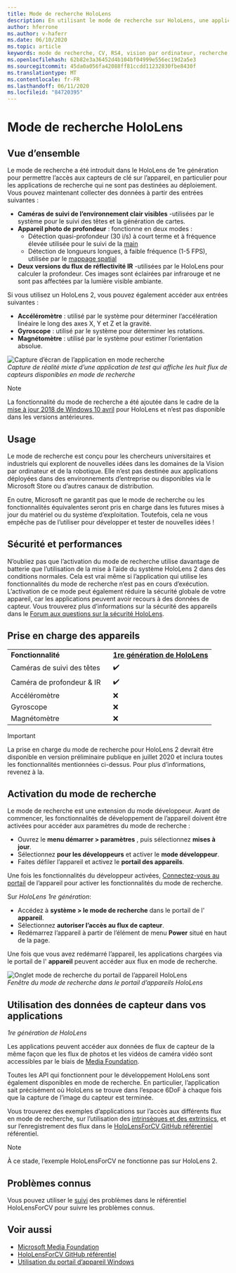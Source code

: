 ```yaml
---
title: Mode de recherche HoloLens
description: En utilisant le mode de recherche sur HoloLens, une application peut accéder aux flux de capteur de périphérique clé (profondeur, suivi de l’environnement et réflectivité de l’IR).
author: hferrone
ms.author: v-haferr
ms.date: 06/10/2020
ms.topic: article
keywords: mode de recherche, CV, RS4, vision par ordinateur, recherche, HoloLens, HoloLens 2
ms.openlocfilehash: 62b82e3a36452d4b104bf04999e556ec19d2a5e3
ms.sourcegitcommit: 45da0a056fa42088ff81ccdd11232830fbe8430f
ms.translationtype: MT
ms.contentlocale: fr-FR
ms.lasthandoff: 06/11/2020
ms.locfileid: "84720395"
---
```

# <a name="hololens-research-mode"></a>Mode de recherche HoloLens

## <a name="overview"></a>Vue d’ensemble

Le mode de recherche a été introduit dans le HoloLens de 1re génération pour permettre l’accès aux capteurs de clé sur l’appareil, en particulier pour les applications de recherche qui ne sont pas destinées au déploiement. Vous pouvez maintenant collecter des données à partir des entrées suivantes :

* **Caméras de suivi de l’environnement clair visibles** -utilisées par le système pour le suivi des têtes et la génération de cartes.
* **Appareil photo de profondeur** : fonctionne en deux modes :  
    + Détection quasi-profondeur (30 i/s) à court terme et à fréquence élevée utilisée pour le suivi de la [main](interaction-fundamentals.md)
    + Détection de longueurs longues, à faible fréquence (1-5 FPS), utilisée par le [mappage spatial](spatial-mapping.md)
* **Deux versions du flux de réflectivité IR** -utilisées par le HoloLens pour calculer la profondeur. Ces images sont éclairées par infrarouge et ne sont pas affectées par la lumière visible ambiante.

Si vous utilisez un HoloLens 2, vous pouvez également accéder aux entrées suivantes :

* **Accéléromètre** : utilisé par le système pour déterminer l’accélération linéaire le long des axes X, Y et Z et la gravité.
* **Gyroscope** : utilisé par le système pour déterminer les rotations.
* **Magnétomètre** : utilisé par le système pour estimer l’orientation absolue.

![Capture d’écran de l’application en mode recherche](images/sensor-stream-viewer.jpg)<br>
*Capture de réalité mixte d’une application de test qui affiche les huit flux de capteurs disponibles en mode de recherche*

> [!NOTE]
> La fonctionnalité du mode de recherche a été ajoutée dans le cadre de la [mise à jour 2018 de Windows 10 avril](release-notes-april-2018.md) pour HoloLens et n’est pas disponible dans les versions antérieures.

## <a name="usage"></a>Usage

Le mode de recherche est conçu pour les chercheurs universitaires et industriels qui explorent de nouvelles idées dans les domaines de la Vision par ordinateur et de la robotique.  Elle n’est pas destinée aux applications déployées dans des environnements d’entreprise ou disponibles via le Microsoft Store ou d’autres canaux de distribution.

En outre, Microsoft ne garantit pas que le mode de recherche ou les fonctionnalités équivalentes seront pris en charge dans les futures mises à jour du matériel ou du système d’exploitation. Toutefois, cela ne vous empêche pas de l’utiliser pour développer et tester de nouvelles idées !

## <a name="security-and-performance"></a>Sécurité et performances

N’oubliez pas que l’activation du mode de recherche utilise davantage de batterie que l’utilisation de la mise à l’aide du système HoloLens 2 dans des conditions normales. Cela est vrai même si l’application qui utilise les fonctionnalités du mode de recherche n’est pas en cours d’exécution.  L’activation de ce mode peut également réduire la sécurité globale de votre appareil, car les applications peuvent avoir recours à des données de capteur.  Vous trouverez plus d’informations sur la sécurité des appareils dans le [Forum aux questions sur la sécurité HoloLens](https://docs.microsoft.com/hololens/hololens-faq-security).  


## <a name="device-support"></a>Prise en charge des appareils

<table>
    <colgroup>
    <col width="50%" />
    <col width="50%" />
    <!-- <col width="33%" /> -->
    </colgroup>
    <tr>
        <td><strong>Fonctionnalité</strong></td>
        <td><a href="hololens-hardware-details.md"><strong>1re génération de HoloLens</strong></a></td>
        <!-- <td><a href="hololens2-hardware.md"><strong>HoloLens 2</strong></a></td> -->
    </tr>
     <tr>
        <td>Caméras de suivi des têtes</td>
        <td>✔️</td>
        <!-- <td>❌</td> -->
    </tr>
    <tr>
        <td>Caméra de profondeur & IR</td>
        <td>✔️</td>
        <!-- <td>❌</td> -->
    </tr>
    <tr>
        <td>Accéléromètre</td>
        <td>❌</td>
        <!-- <td>❌</td> -->
    </tr>
    <tr>
        <td>Gyroscope</td>
        <td>❌</td>
        <!-- <td>❌</td> -->
    </tr>
    <tr>
        <td>Magnétomètre</td>
        <td>❌</td>
        <!-- <td>❌</td> -->
    </tr>
</table>

> [!IMPORTANT]
> La prise en charge du mode de recherche pour HoloLens 2 devrait être disponible en version préliminaire publique en juillet 2020 et inclura toutes les fonctionnalités mentionnées ci-dessus. Pour plus d’informations, revenez à la. 

## <a name="enabling-research-mode"></a>Activation du mode de recherche

Le mode de recherche est une extension du mode développeur. Avant de commencer, les fonctionnalités de développement de l’appareil doivent être activées pour accéder aux paramètres du mode de recherche : 

* Ouvrez le **menu démarrer > paramètres** , puis sélectionnez **mises à jour**.
* Sélectionnez **pour les développeurs** et activer le **mode développeur**.
* Faites défiler l’appareil et activez le **portail des appareils**.

Une fois les fonctionnalités du développeur activées, [Connectez-vous au portail](https://docs.microsoft.com/windows/uwp/debug-test-perf/device-portal-hololens) de l’appareil pour activer les fonctionnalités du mode de recherche.

Sur *HoloLens 1re génération*:

* Accédez à **système > le mode de recherche** dans le portail de l' **appareil**.
* Sélectionnez **autoriser l’accès au flux de capteur**.
* Redémarrez l’appareil à partir de l’élément de menu **Power** situé en haut de la page.

Une fois que vous avez redémarré l’appareil, les applications chargées via le portail de l' **appareil** peuvent accéder aux flux en mode de recherche.

![Onglet mode de recherche du portail de l’appareil HoloLens](images/ResearchModeDevPortal.png)<br>
*Fenêtre du mode de recherche dans le portail d’appareils HoloLens*

## <a name="using-sensor-data-in-your-apps"></a>Utilisation des données de capteur dans vos applications

*1re génération de HoloLens*

Les applications peuvent accéder aux données de flux de capteur de la même façon que les flux de photos et les vidéos de caméra vidéo sont accessibles par le biais de [Media Foundation](https://msdn.microsoft.com/library/windows/desktop/ms694197). 

Toutes les API qui fonctionnent pour le développement HoloLens sont également disponibles en mode de recherche. En particulier, l’application sait précisément où HoloLens se trouve dans l’espace 6DoF à chaque fois que la capture de l’image du capteur est terminée.

Vous trouverez des exemples d’applications sur l’accès aux différents flux en mode de recherche, sur l’utilisation des [intrinsèques et des extrinsics](https://docs.microsoft.com/windows/mixed-reality/locatable-camera#locating-the-device-camera-in-the-world), et sur l’enregistrement des flux dans le [HoloLensForCV GitHub référentiel](https://github.com/Microsoft/HoloLensForCV) référentiel.

 > [!NOTE]
 > À ce stade, l’exemple HoloLensForCV ne fonctionne pas sur HoloLens 2.

## <a name="known-issues"></a>Problèmes connus

Vous pouvez utiliser le [suivi](https://github.com/Microsoft/HololensForCV/issues) des problèmes dans le référentiel HoloLensForCV pour suivre les problèmes connus.

## <a name="see-also"></a>Voir aussi

* [Microsoft Media Foundation](https://msdn.microsoft.com/library/windows/desktop/ms694197)
* [HoloLensForCV GitHub référentiel](https://github.com/Microsoft/HoloLensForCV)
* [Utilisation du portail d’appareil Windows](using-the-windows-device-portal.md)

